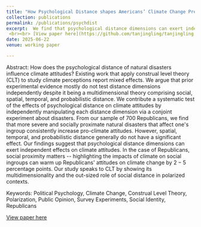 ```yaml
---
title: "How Psychological Distance shapes Americans’ Climate Change Preferences: a Conjoint Analysis"
collection: publications
permalink: /publications/psychdist
excerpt:  We find that psychological distance dimensions can exert independent effects on climate attitudes. In the case of Republicans, social proximity matters -- highlighting the impacts of climate on social ingroups can warm up Republicans' attitudes on climate change by $2-5$ percentage points.
 <br><br> [View paper here](https://github.com/tanjingling/tanjingling.github.io/blob/4ed91b8829f4b8cc9245c0eef7a7b439f5add3b9/files/PsychDist.pdf)
date: 2025-06-22
venue: working paper

---
```

Abstract: How does the psychological distance of natural disasters influence climate attitudes? Existing work that apply construal level theory (CLT) to study climate perceptions report mixed effects. We argue that prior experimental evidence mostly do not test distance dimensions independently despite it being a multidimensional theory comprising social, spatial, temporal, and probabilistic distance. We contribute a systematic test of the effects of psychological distance on climate attitudes by independently manipulating each distance dimension via a conjoint experiment about disasters. From our sample of 700 Republicans, we find that more severe and socially proximate natural disasters that affect one's ingroup consistently increase pro-climate attitudes. However, spatial, temporal, and probabilistic distance generally do not have a significant effect. Our findings suggest that psychological distance dimensions can exert independent effects on climate attitudes. In the case of Republicans, social proximity matters -- highlighting the impacts of climate on social ingroups can warm up Republicans' attitudes on climate change by $2-5$ percentage points. Our study speaks to CLT by showing its multidimensionality and the out-sized role of social distance in polarized contexts.

Keywords: Political Psychology, Climate Change, Construal Level Theory, Polarization, Public Opinion, Survey Experiments, Social Identity, Republicans

[View paper here](https://github.com/tanjingling/tanjingling.github.io/raw/master/files/PsychDist.pdf)
